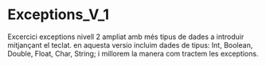 # Exceptions_V_1

Excercici exceptions nivell 2 ampliat amb més tipus de dades a introduir mitjançant el teclat.
en aquesta versio incluim dades de tipus: Int, Boolean, Double, Float, Char, String;
i millorem la manera com tractem les exceptions.
